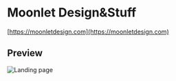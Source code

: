 # Moonlet Design&Stuff

[https://moonletdesign.com](https://moonletdesign.com)

## Preview

![Landing page](https://i.imgur.com/1J5Cu6l.png)
